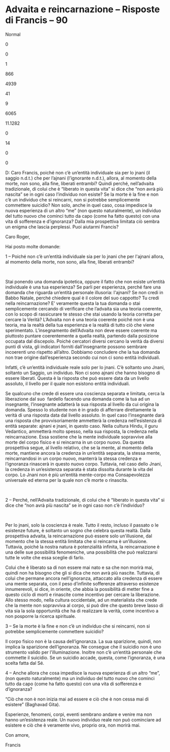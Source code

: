 # Advaita e reincarnazione – Risposte di Francis – 90
















 





Normal


0


0


1


866


4939


41


9


6065


11.1282

















0






14


0


0







 



  
D: Caro Francis, poich&eacute; non c&rsquo;&egrave; un&rsquo;entit&agrave; individuale sia per lo jnani (il saggio n.d.t.) che per l&rsquo;ajnani (l&rsquo;ignorante n.d.t.), allora, al momento della morte, non sono, alla fine, liberati entrambi? Quindi perch&eacute;, nell&rsquo;advaita tradizionale, di colui che &egrave; &ldquo;liberato in questa vita&rdquo; si dice che &ldquo;non avr&agrave; pi&ugrave; nascita&rdquo; se in ogni caso l&rsquo;individuo non esiste? Se la morte &egrave; la fine e non c&rsquo;&egrave; un individuo che si reincarni, non si potrebbe semplicemente commettere suicidio? Non solo, anche in quel caso, cosa impedisce la nuova esperienza di un altro &ldquo;me&rdquo; (non questo naturalmente), un individuo del tutto nuovo che cominci tutto da capo (come ha fatto questo) con una vita di sofferenza e d&rsquo;ignoranza? Dalla mia prospettiva limitata ci&ograve; sembra un enigma che lascia perplessi. Puoi aiutarmi Francis?


























Caro Roger,















Hai posto molte domande:









1 &ndash; Poich&eacute; non c&rsquo;&egrave; un&rsquo;entit&agrave; individuale sia per lo jnani che per l'ajnani allora, al momento della morte, non sono, alla fine, liberati entrambi?








&nbsp;










Stai ponendo una domanda ipotetica, oppure il fatto che non esiste un&rsquo;entit&agrave; individuale &egrave; una tua esperienza? Se parli per esperienza, perch&eacute; fare una domanda che riguarda un&rsquo;entit&agrave; personale illusoria: l'ajnani? Se non credi in Babbo Natale, perch&eacute; chiedere qual &egrave; il colore del suo cappotto? Tu credi nella reincarnazione? E&rsquo; veramente questa la tua domanda o stai semplicemente cercando di verificare che l&rsquo;advaita sia una teoria coerente, con lo scopo di rassicurare te stesso che stai usando la teoria corretta per cercare la Verit&agrave;? L&rsquo;Advaita non &egrave; una teoria coerente poich&eacute; non &egrave; una teoria, ma la realt&agrave; della tua esperienza e la realt&agrave; di tutto ci&ograve; che viene sperimentato. L&rsquo;insegnamento dell&rsquo;Advaita non deve essere coerente ma piuttosto puntare coerentemente a quella realt&agrave;, partendo dalla posizione occupata dal discepolo. Poich&eacute; cercatori diversi cercano la verit&agrave; da diversi punti di vista, gli indicatori forniti dall&rsquo;insegnante possono sembrare incoerenti uno rispetto all&rsquo;altro. Dobbiamo concludere che la tua domanda non trae origine dall&rsquo;esperienza secondo cui non ci sono entit&agrave; individuali.



















Infatti, c&rsquo;&egrave; un&rsquo;entit&agrave; individuale reale solo per lo jnani. C&rsquo;&egrave; soltanto uno Jnani, soltanto un Saggio, un individuo. Non ci sono ajnani che hanno bisogno di essere liberati. Questa &egrave; la risposta che pu&ograve; essere data da un livello assoluto, il livello per il quale non esistono entit&agrave; individuali.





Se qualcuno che crede di essere una coscienza separata e limitata, cerca la liberazione dal suo&nbsp; fardello facendo una domanda come la tua ad un insegnante, l&rsquo;insegnante adatter&agrave; la sua risposta al livello da cui origina la domanda. Spesso lo studente non &egrave; in grado di afferrare direttamente la verit&agrave; di una risposta data dal livello assoluto. In quel caso l&rsquo;insegnante dar&agrave; una risposta che provvisoriamente ammetter&agrave; la credenza nell&rsquo;esistenza di entit&agrave; separate: ajnani e jnani, in questo caso. Nella cultura Hindu, il guru Vedantico, ammetter&agrave; molto spesso, nella sua risposta, la credenza nella reincarnazione. Essa sostiene che la mente individuale sopravvive alla morte del corpo fisico e si reincarna in un corpo nuovo. Da questa prospettiva segue, al livello relativo, che se la mente, al momento della morte, mantiene ancora la credenza in un&rsquo;entit&agrave; separata, la stessa mente, reincarnandosi in un corpo nuovo, manterr&agrave; la stessa credenza e l&rsquo;ignoranza rinascer&agrave; in questo nuovo corpo. Tuttavia, nel caso dello Jnani, la credenza in un&rsquo;esistenza separata &egrave; stata dissolta durante la vita del corpo. Lo Jnani non &egrave; pi&ugrave; un&rsquo;entit&agrave; mente-corpo ma Consapevolezza universale ed eterna per la quale non c&rsquo;&egrave; morte o rinascita.








&nbsp;










2 &ndash; Perch&eacute;, nell&rsquo;Advaita tradizionale, di colui che &egrave; &ldquo;liberato in questa vita&rdquo; si dice che &ldquo;non avr&agrave; pi&ugrave; nascita&rdquo; se in ogni caso non c&rsquo;&egrave; l&rsquo;individuo?








&nbsp;










Per lo jnani, solo la coscienza &egrave; reale. Tutto il resto, incluso il passato o le esistenze future, &egrave; soltanto un sogno che celebra questa realt&agrave;. Dalla prospettiva advaita, la reincarnazione pu&ograve; essere solo un&rsquo;illusione, dal momento che la stessa entit&agrave; limitata che si reincarna &egrave; un&rsquo;illusione. Tuttavia, poich&eacute; la nostra natura &egrave; potenzialit&agrave; infinita, la reincarnazione &egrave; una delle sue possibilit&agrave; fenomeniche, una possibilit&agrave; che pu&ograve; realizzarsi tutte le volte che essa sceglie di farlo.









Colui che &egrave; liberato sa di non essere mai nato e sa che non morir&agrave; mai, quindi non ha bisogno che gli si dica che non avr&agrave; pi&ugrave; nascite. Tuttavia, di colui che permane ancora nell&rsquo;ignoranza, attaccato alla credenza di essere una mente separata, con il peso d&rsquo;infinite sofferenze attraverso esistenze innumerevoli, si dice, in oriente, che abbia la possibilit&agrave; di metter fine a questo ciclo di morti e rinascite come incentivo per cercare la liberazione. Allo stesso modo, nella cultura occidentale, ad un materialista che crede che la mente non sopravviva al corpo, si pu&ograve; dire che questo breve lasso di vita sia la sola opportunit&agrave; che ha di realizzare la verit&agrave;, come incentivo a non posporre la ricerca spirituale.



















3 &ndash; Se la morte &egrave; la fine e non c&rsquo;&egrave; un individuo che si reincarni, non si potrebbe semplicemente commettere suicidio?



















Il corpo fisico non &egrave; la causa dell&rsquo;ignoranza. La sua sparizione, quindi, non implica la sparizione dell&rsquo;ignoranza. Ne consegue che il suicidio non &egrave; uno strumento valido per l&rsquo;illuminazione. Inoltre non c&rsquo;&egrave; un&rsquo;entit&agrave; personale che commette il suicidio. Se un suicidio accade, questa, come l&rsquo;ignoranza, &egrave; una scelta fatta dal S&eacute;.















4 &ndash; Anche allora che cosa impedisce la nuova esperienza di un altro &ldquo;me&rdquo;, (non questo naturalmente) ma un individuo del tutto nuovo che cominci tutto da capo (come ha fatto questo) con una vita di sofferenza e d&rsquo;ignoranza?















&ldquo;Ci&ograve; che non &egrave; non inizia mai ad essere e ci&ograve; che &egrave; non cessa mai di esistere&rdquo; (Baghavad Gita).









Esperienze, fenomeni, corpi, eventi sembrano andare e venire ma non hanno un&rsquo;esistenza reale. Un nuovo individuo reale non pu&ograve; cominciare ad esistere e ci&ograve; che &egrave; veramente vivo, proprio ora, non morir&agrave; mai.















Con amore,  







Francis








